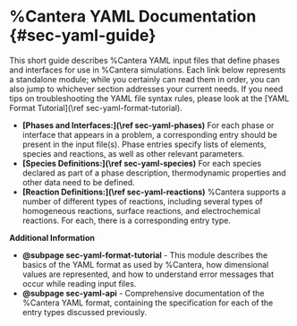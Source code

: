 # %Cantera YAML Documentation {#sec-yaml-guide}

This short guide describes %Cantera YAML input files that define phases and
interfaces for use in %Cantera simulations. Each link below represents a
standalone module; while you certainly can read them in order, you can
also jump to whichever section addresses your current needs. If you need
tips on troubleshooting the YAML file syntax rules, please look at the
[YAML Format Tutorial](\ref sec-yaml-format-tutorial).

-   **[Phases and Interfaces:](\ref sec-yaml-phases)**
    For each phase or interface that appears in a problem, a corresponding
    entry should be present in the input file(s). Phase entries specify lists
    of elements, species and reactions, as well as other relevant parameters.
-   **[Species Definitions:](\ref sec-yaml-species)**
    For each species declared as part of a phase description, thermodynamic
    properties and other data need to be defined.
-   **[Reaction Definitions:](\ref sec-yaml-reactions)**
    %Cantera supports a number of different types of reactions, including
    several types of homogeneous reactions, surface reactions, and
    electrochemical reactions. For each, there is a corresponding entry
    type.

**Additional Information**

-   <b>@subpage sec-yaml-format-tutorial</b> -
    This module describes the basics of the YAML format as used by %Cantera,
    how dimensional values are represented, and how to understand error
    messages that occur while reading input files.
-   <b>@subpage sec-yaml-api</b> -
    Comprehensive documentation of the %Cantera YAML format, containing the
    specification for each of the entry types discussed previously.
